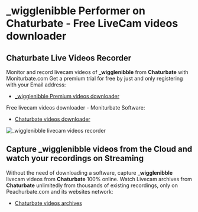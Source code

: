 # _wigglenibble Performer on Chaturbate - Free LiveCam videos downloader

## Chaturbate Live Videos Recorder

Monitor and record livecam videos of **_wigglenibble** from **Chaturbate** with Moniturbate.com
Get a premium trial for free by just and only registering with your Email address:
* [_wigglenibble Premium videos downloader](https://moniturbate.com/request-demo-licence-key.html)

Free livecam videos downloader - Moniturbate Software:
* [Chaturbate videos downloader](https://moniturbate.com/moniturbate-download-software.html)

![_wigglenibble livecam videos recorder](https://peachurnet.com/templates/moniturbate-software.png)


## Capture _wigglenibble videos from the Cloud and watch your recordings on Streaming

Without the need of downloading a software, capture **_wigglenibble** livecam videos from **Chaturbate** 100% online.
Watch Livecam archives from **Chaturbate** unlimitedly from thousands of existing recordings, only on Peachurbate.com and its websites network:
* [Chaturbate videos archives](https://peachurnet.com/)